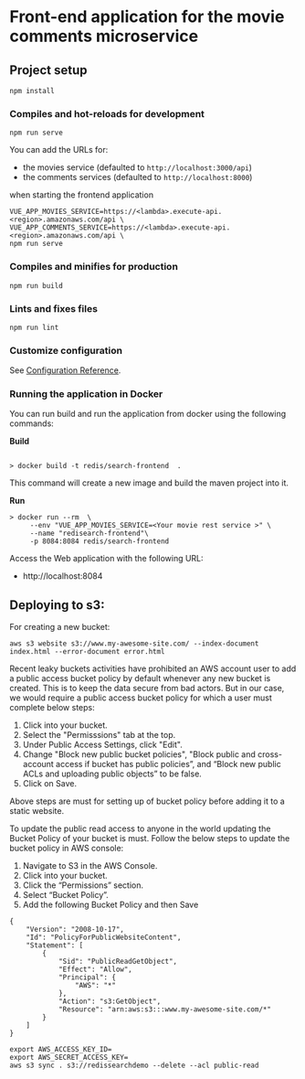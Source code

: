 # Front-end application for the movie comments microservice

## Project setup
```
npm install
```

### Compiles and hot-reloads for development
```
npm run serve
```

You can add the URLs for:
* the movies service (defaulted to `http://localhost:3000/api`) 
* the comments services (defaulted to `http://localhost:8000`)

when starting the frontend application

```
VUE_APP_MOVIES_SERVICE=https://<lambda>.execute-api.<region>.amazonaws.com/api \
VUE_APP_COMMENTS_SERVICE=https://<lambda>.execute-api.<region>.amazonaws.com/api \
npm run serve
```

### Compiles and minifies for production
```
npm run build
```

### Lints and fixes files
```
npm run lint
```

### Customize configuration
See [Configuration Reference](https://cli.vuejs.org/config/).


### Running the application in Docker

You can run build and run the application from docker using the following commands:

**Build**

```shell script

> docker build -t redis/search-frontend  . 

```

This command will create a new image and build the maven project into it.

**Run**

```shell script
> docker run --rm  \
     --env "VUE_APP_MOVIES_SERVICE=<Your movie rest service >" \
     --name "redisearch-frontend"\
     -p 8084:8084 redis/search-frontend
```

Access the Web application with the following URL:

* http://localhost:8084


## Deploying to s3:

For creating a new bucket:

```
aws s3 website s3://www.my-awesome-site.com/ --index-document index.html --error-document error.html
```
Recent leaky buckets activities have prohibited an AWS account user to add a public access bucket policy by default whenever any new bucket is created. This is to keep the data secure from bad actors. But in our case, we would require a public access bucket policy for which a user must complete below steps:
1. Click into your bucket.
2. Select the "Permisssions" tab at the top.
3. Under Public Access Settings, click "Edit".
4. Change "Block new public bucket policies", "Block public and cross-account access if bucket has public policies”, and “Block new public ACLs and uploading public objects” to be false.
5. Click on Save.

Above steps are must for setting up of bucket policy before adding it to a static website. 

To update the public read access to anyone in the world updating the Bucket Policy of your bucket is must. Follow the below steps to update the bucket policy in AWS console:
1. Navigate to S3 in the AWS Console.
2. Click into your bucket.
3. Click the “Permissions” section.
4. Select “Bucket Policy”.
5. Add the following Bucket Policy and then Save

```
{
    "Version": "2008-10-17",
    "Id": "PolicyForPublicWebsiteContent",
    "Statement": [
        {
            "Sid": "PublicReadGetObject",
            "Effect": "Allow",
            "Principal": {
                "AWS": "*"
            },
            "Action": "s3:GetObject",
            "Resource": "arn:aws:s3:::www.my-awesome-site.com/*"
        }
    ]
}
```
```
export AWS_ACCESS_KEY_ID=
export AWS_SECRET_ACCESS_KEY=
aws s3 sync . s3://redissearchdemo --delete --acl public-read 
```
